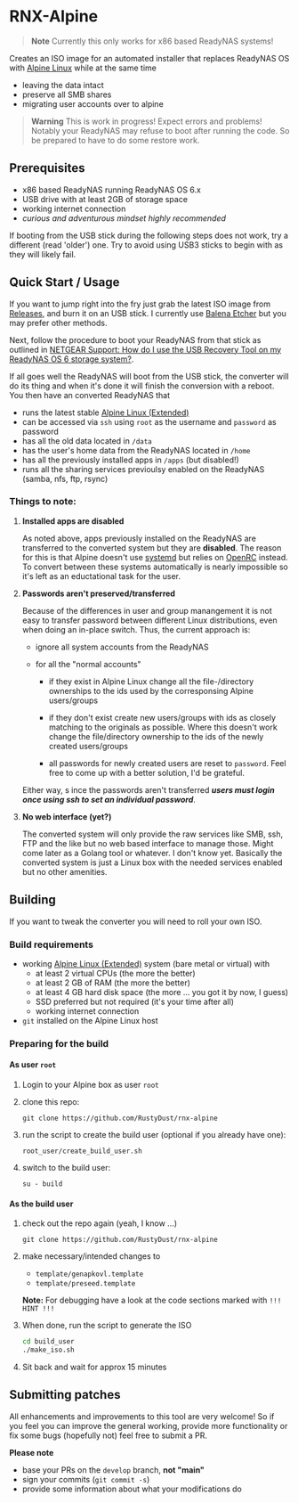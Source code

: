 # RNX-Alpine

> **Note**
> Currently this only works for x86 based ReadyNAS systems!

Creates an ISO image for an automated installer that replaces ReadyNAS OS with 
[Alpine Linux](https://alpinelinux.org) while at the same time
- leaving the data intact
- preserve all SMB shares
- migrating user accounts over to alpine

> **Warning**
> This is work in progress! Expect errors and problems! Notably your ReadyNAS
> may refuse to boot after running the code. So be prepared to have to do some
> restore work.

## Prerequisites

- x86 based ReadyNAS running ReadyNAS OS 6.x
- USB drive with at least 2GB of storage space
- working internet connection
- _curious and adventurous mindset highly recommended_

If booting from the USB stick during the following steps does not work, try a different (read 'older') one. Try to avoid using USB3 sticks to begin with as they will likely fail.

## Quick Start / Usage

If you want to jump right into the fry just grab the latest ISO image from [Releases](./releases),
and burn it on an USB stick. I currently use [Balena Etcher](https://etcher.balena.io/#download-etcher)
but you may prefer other methods.

Next, follow the procedure to boot your ReadyNAS from that stick as
outlined in [NETGEAR Support: How do I use the USB Recovery Tool on my ReadyNAS OS 6 storage system?](USBRecovery.md).

If all goes well the ReadyNAS will boot from the USB stick, the converter will do its thing and when
it's done it will finish the conversion with a reboot. You then have an converted ReadyNAS that

- runs the latest stable [Alpine Linux (Extended)](https://alpinelinux.org)
- can be accessed via `ssh` using `root` as the username and `password` as password
- has all the old data located in `/data`
- has the user's home data from the ReadyNAS located in `/home`
- has all the previously installed apps in `/apps` (but disabled!)
- runs all the sharing services previoulsy enabled on the ReadyNAS (samba, nfs, ftp, rsync)

### Things to note:

1) **Installed apps are disabled**
  
   As noted above, apps previously installed on the ReadyNAS are transferred to the converted system 
   but they are **disabled**. The reason for this is that Alpine doesn't use [systemd](https://systemd.io)
   but relies on [OpenRC](https://wiki.gentoo.org/wiki/OpenRC) instead.
   To convert between these systems automatically is nearly impossible so it's left as an eductational
   task for the user.

1) **Passwords aren't preserved/transferred**

   Because of the differences in user and group manangement it is not easy to transfer password between
   different Linux distributions, even when doing an in-place switch. Thus, the current approach is:
   
   - ignore all system accounts from the ReadyNAS
   - for all the "normal accounts"

      - if they exist in Alpine Linux change all the file-/directory 
        ownerships to the ids used by the corresponsing Alpine users/groups

      - if they don't exist create new users/groups with ids as closely matching to the originals
        as possible. Where this doesn't work change the file/directory ownership to the ids of the
        newly created users/groups

      - all passwords for newly created users are reset to `password`. Feel free to come up with a
        better solution, I'd be grateful.
    
   Either way, s ince the passwords aren't transferred _**users must login once using ssh to set an
   individual password**_.

1) **No web interface (yet?)**

   The converted system will only provide the raw services like SMB, ssh, FTP and the like but no
   web based interface to manage those. Might come later as a Golang tool or whatever. I don't know yet.
   Basically the converted system is just a Linux box with the needed services enabled but no
   other amenities.


## Building

If you want to tweak the converter you will need to roll your own ISO.

### Build requirements

- working [Alpine Linux (Extended)](https://alpinelinux.org/downloads/) system (bare metal or virtual) with
  - at least 2 virtual CPUs (the more the better)
  - at least 2 GB of RAM (the more the better)
  - at least 4 GB hard disk space (the more ... you got it by now, I guess)
  - SSD preferred but not required (it's your time after all)
  - working internet connection
- `git` installed on the Alpine Linux host

### Preparing for the build

#### As user `root`
1) Login to your Alpine box as user `root`
1) clone this repo:

   `git clone https://github.com/RustyDust/rnx-alpine`
1) run the script to create the build user (optional if you already have one):

   `root_user/create_build_user.sh`
1) switch to the build user:

   `su - build`

#### As the build user

1) check out the repo again (yeah, I know ...)

   `git clone https://github.com/RustyDust/rnx-alpine`

1) make necessary/intended changes to 
   - `template/genapkovl.template`
   - `template/preseed.template`

   **Note:** For debugging have a look at the code sections marked with `!!! HINT !!!`

1) When done, run the script to generate the ISO

   ``` bash
   cd build_user
   ./make_iso.sh
   ```
1) Sit back and wait for approx 15 minutes 

## Submitting patches

All enhancements and improvements to this tool are very welcome!
So if you feel you can improve the general working, provide more functionality or fix some
bugs (hopefully not) feel free to submit a PR.

**Please note**
- base your PRs on the `develop` branch, **not "main"**
- sign your commits (`git commit -s`)
- provide some information about what your modifications do

